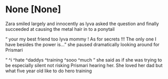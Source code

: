 # None [None]
Zara smiled largely and innocently as lyva asked the question and finally succeeded at causing the metal hair in to a ponytail 

“ your my best friend too lyva mommy ! As for secrets !!! The only one I have besides the power is...” she paused dramatically looking around for Prismari 


“ ^i ^hate ^daddys ^training ^sooo ^much “ she said as if she was trying to be especially silent not risking Prismari hearing her. She loved her dad but what five year old like to do hero training
